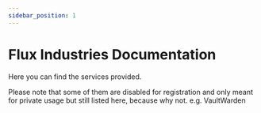 ```yaml
---
sidebar_position: 1
---
```


# Flux Industries Documentation

Here you can find the services provided.

Please note that some of them are disabled for registration and only meant for private usage but still listed here, because why not. e.g. VaultWarden